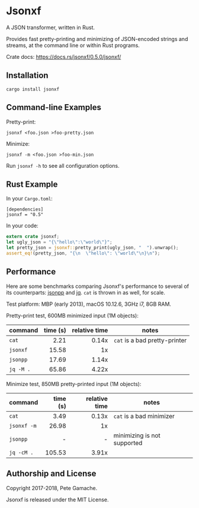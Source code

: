 # Jsonxf

A JSON transformer, written in Rust.

Provides fast pretty-printing and minimizing of JSON-encoded strings
and streams, at the command line or within Rust programs.

Crate docs: https://docs.rs/jsonxf/0.5.0/jsonxf/

## Installation

    cargo install jsonxf


## Command-line Examples

Pretty-print:

    jsonxf <foo.json >foo-pretty.json

Minimize:

    jsonxf -m <foo.json >foo-min.json

Run `jsonxf -h` to see all configuration options.


## Rust Example

In your `Cargo.toml`:

```
[dependencies]
jsonxf = "0.5"
```

In your code:

```rust
extern crate jsonxf;
let ugly_json = "{\"hello\":\"world\"}";
let pretty_json = jsonxf::pretty_print(ugly_json, "  ").unwrap();
assert_eq!(pretty_json, "{\n  \"hello\": \"world\"\n}\n");
```


## Performance

Here are some benchmarks comparing Jsonxf's performance to
several of its counterparts: [jsonpp](https://github.com/jmhodges/jsonpp)
and [jq](https://stedolan.github.io/jq/).  `cat` is thrown in as well,
for scale.

Test platform: MBP (early 2013), macOS 10.12.6, 3GHz i7, 8GB RAM.

Pretty-print test, 600MB minimized input (1M objects):

| command   | time (s) | relative time | notes |
|-----------|---------:|--------------:|-------|
| `cat`     |     2.21 |         0.14x | `cat` is a bad pretty-printer |
| `jsonxf`  |    15.58 |            1x | |
| `jsonpp`  |    17.69 |         1.14x | |
| `jq -M .` |    65.86 |         4.22x | |

Minimize test, 850MB pretty-printed input (1M objects):

| command     | time (s) | relative time | notes |
|-------------|---------:|--------------:|-------|
| `cat`       |     3.49 |         0.13x | `cat` is a bad minimizer |
| `jsonxf -m` |    26.98 |            1x | |
| `jsonpp`    |        - |             - | minimizing is not supported |
| `jq -cM .`  |   105.53 |         3.91x | |


## Authorship and License

Copyright 2017-2018, Pete Gamache.

Jsonxf is released under the MIT License.

